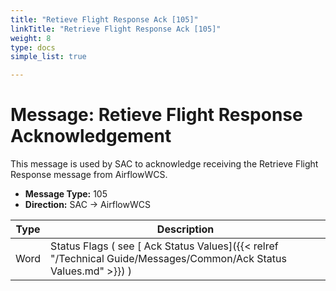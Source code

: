 ```yaml
---
title: "Retieve Flight Response Ack [105]"
linkTitle: "Retrieve Flight Response Ack [105]"
weight: 8
type: docs
simple_list: true

---
```

# Message: Retieve Flight Response Acknowledgement

This message is used by SAC to acknowledge receiving the Retrieve Flight Response message from AirflowWCS.

- **Message Type:** 105
- **Direction:**   SAC → AirflowWCS 


|Type |Description |
|-----|------------|
|Word |Status Flags ( see [ Ack Status Values]({{< relref "/Technical Guide/Messages/Common/Ack Status Values.md" >}}) ) |